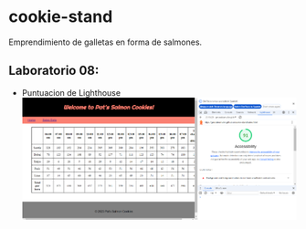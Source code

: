 # cookie-stand
Emprendimiento de galletas en forma de salmones.

## Laboratorio 08:
 - Puntuacion de Lighthouse 
 ![Lighthouse](/imagenes/Lighthousepats.png)
